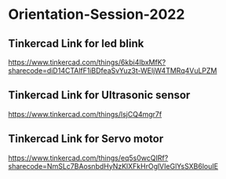 # Orientation-Session-2022
## Tinkercad Link for led blink
https://www.tinkercad.com/things/6kbi4IbxMfK?sharecode=diD14CTAlfF1iBDfeaSvYuz3t-WEljW4TMRq4VuLPZM
## Tinkercad Link for Ultrasonic sensor
https://www.tinkercad.com/things/lsjCQ4mgr7f
## Tinkercad Link for Servo motor
https://www.tinkercad.com/things/eq5s0wcQIRf?sharecode=NmSLc7BAosnbdHyNzKlXFkHrOglVIeGlYsSXB6louIE
